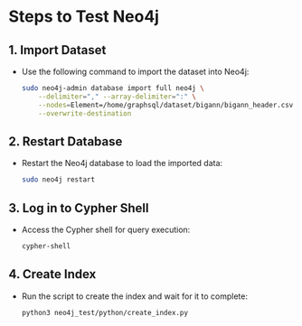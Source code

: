 # Steps to Test Neo4j

## 1. Import Dataset
- Use the following command to import the dataset into Neo4j:
  ```bash
  sudo neo4j-admin database import full neo4j \
      --delimiter="," --array-delimiter=":" \
      --nodes=Element=/home/graphsql/dataset/bigann/bigann_header.csv,/home/graphsql/dataset/bigann/bigann100M_base.csv \
      --overwrite-destination
  ```

## 2. Restart Database
- Restart the Neo4j database to load the imported data:
  ```bash
  sudo neo4j restart
  ```

## 3. Log in to Cypher Shell
- Access the Cypher shell for query execution:
  ```bash
  cypher-shell
  ```

## 4. Create Index
- Run the script to create the index and wait for it to complete:
  ```bash
  python3 neo4j_test/python/create_index.py
  ```
